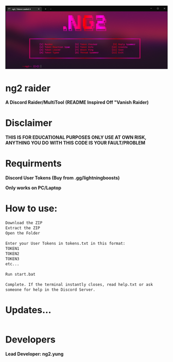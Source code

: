 ![image](https://github.com/ng2yung/ng2-raider/blob/main/ng2.png?raw=true)
# ng2 raider
**A Discord Raider/MultiTool (README Inspired Off "Vanish Raider)**

# Disclaimer
**THIS IS FOR EDUCATIONAL PURPOSES ONLY USE AT OWN RISK, ANYTHING YOU DO WITH THIS CODE IS YOUR FAULT/PROBLEM**

# Requirments
**Discord User Tokens (Buy from .gg/lightningboosts)**

**Only works on PC/Laptop**

# How to use:
```
Download the ZIP
Extract the ZIP
Open the Folder

Enter your User Tokens in tokens.txt in this format:
TOKEN1
TOKEN2
TOKEN3
etc...

Run start.bat

Complete. If the terminal instantly closes, read help.txt or ask someone for help in the Discord Server.
```



# Updates...
```

```


# Developers
**Lead Developer: ng2.yung**
